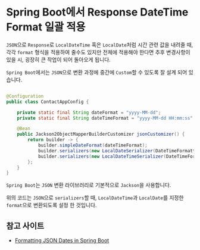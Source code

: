 # Spring Boot에서 Response DateTime Format 일괄 적용

`JSON`으로 `Response`로 `LocalDateTime` 혹은 `LocalDate`처럼 시간 관련 값을 내려줄 때, 각각 `format` 형식을 적용하여 줄수도 있지만 전체에 적용해야 한다면 추후 변경사항이
있을 시, 굉장히 큰 작업이 되어 돌아오게 됩니다.

`Spring Boot`에서는 `JSON`으로 변환 과정에 중간에 `Custom`할 수 있도록 잘 설계 되어 있습니다.

```java

@Configuration
public class ContactAppConfig {

    private static final String dateFormat = "yyyy-MM-dd";
    private static final String dateTimeFormat = "yyyy-MM-dd HH:mm:ss";

    @Bean
    public Jackson2ObjectMapperBuilderCustomizer jsonCustomizer() {
        return builder -> {
            builder.simpleDateFormat(dateTimeFormat);
            builder.serializers(new LocalDateSerializer(DateTimeFormatter.ofPattern(dateFormat)));
            builder.serializers(new LocalDateTimeSerializer(DateTimeFormatter.ofPattern(dateTimeFormat)));
        };
    }
}
```

`Spring Boot`는 `JSON` 변환 라이브러리로 기본적으로 `Jackson`을 사용합니다.

위의 코드는 `JSON`으로 `serializers`할 때, `LocalDateTime`과 `LocalDate`를 지정한 `format`으로 변환되도록 설정 한 것입니다.

## 참고 사이트

- [Formatting JSON Dates in Spring Boot](https://www.baeldung.com/spring-boot-formatting-json-dates)